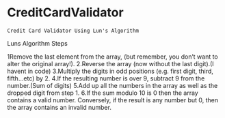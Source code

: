 # CreditCardValidator
    Credit Card Validator Using Lun's Algorithm

Luns Algorithm Steps 

1Remove the last element from the array, (but remember, you don’t want to alter the original array!).
2.Reverse the array (now without the last digit).(I havent in code)
3.Multiply the digits in odd positions (e.g. first digit, third, fifth…etc) by 2. 
4.If the resulting number is over 9, subtract 9 from the number.(Sum of digits)
5.Add up all the numbers in the array as well as the dropped digit from step 1. 
6.If the sum modulo 10 is 0 then the array contains a valid number. Conversely, 
if the result is any number but 0, then the array contains an invalid number.